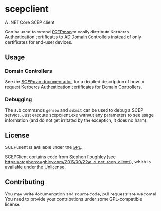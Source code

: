 # scepclient

A .NET Core SCEP client

Can be used to extend [SCEPman](https://www.scepman.com/) to easily distribute Kerberos Authentication certificates to AD Domain Controllers instead of only certificates for end-user devices.

## Usage

### Domain Controllers

See the [SCEPman documentation](https://glueckkanja.gitbook.io/scepman/scepman-configuration/optional/domain-controller-certificates) for a detailed description of how to request Kerberos Authentication certificates for Domain Controllers.

### Debugging

The sub commands `gennew` and `submit` can be used to debug a SCEP service. Just execute scepclient.exe without any parameters to see usage information (and do not get irritated by the exception, it does no harm).

## License

SCEPClient is available under the [GPL](LICENSE).

SCEPClient contains code from Stephen Roughley (see https://stephenroughley.com/2015/09/22/a-c-net-scep-client/), which is available under the [Unlicense](https://unlicense.org/).

## Contributing

You may write documentation and source code, pull requests are welcome! You need to provide your contributions under some GPL-compatible license.